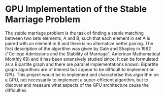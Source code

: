 GPU Implementation of the Stable Marriage Problem
======

The stable marriage problem is the task of finding a stable matching between two sets elements, A and B, such that each element in set A is paired with an element in B and there is no alternative better pairing.    The first description of the algorithm was given by Gale and Shapley in 1962 ("College Admissions and the Stability of Marriage", American Mathematical Monthly 69) and it has been extensively studied since.  It can be formulated as a Bipartite graph and there are parallel implementations known.  Bipartite graph algorithms are of interest but appear to be difficult to implement on GPU.  This project would be to implement and characterise this algorithm on a GPU, not necessarily to implement a super-efficient algorithm, but to discover and measure what aspects of the GPU architecture cause the difficulties. 
